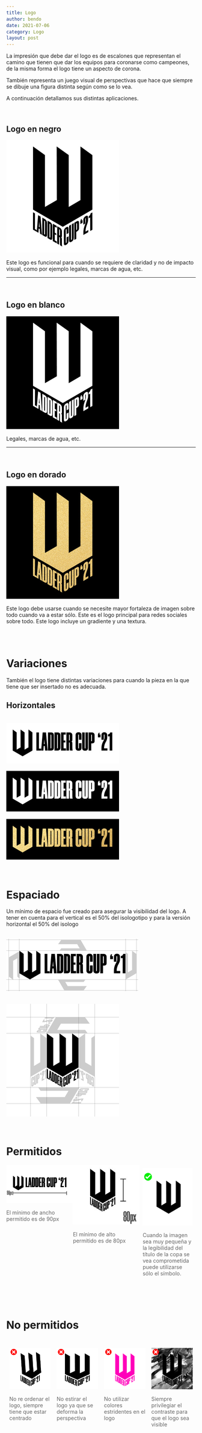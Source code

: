```yaml
---
title: Logo
author: bendo
date: 2021-07-06
category: Logo
layout: post
---
```


La impresión que debe dar el logo es de escalones que representan el camino que tienen que dar los equipos para coronarse como campeones, de la misma forma el logo tiene un aspecto de corona.

También representa un juego visual de perspectivas que hace que siempre se dibuje una figura distinta según como se lo vea.

A continuación detallamos sus distintas aplicaciones.

<br />

## Logo en negro

<img src="../images/logo-black.jpg" width="300" alt="Ladder Cup '21"/>

Este logo es funcional para cuando se requiere de claridad y no de impacto visual, como por ejemplo legales, marcas de agua, etc.


--------
<br />

## Logo en blanco
<img src="../images/logo-white.jpg" width="300" alt="Ladder Cup '21"/>

Legales, marcas de agua, etc.

--------
<br />

## Logo en dorado
<img src="../images/logo-golden.jpg" width="300" alt="Ladder Cup '21"/>

Este logo debe usarse cuando se necesite mayor fortaleza de imagen sobre todo cuando va a estar sólo. Este es el logo principal para redes sociales sobre todo. Este logo incluye un gradiente y una textura.

<br /><br />

# Variaciones

También el logo tiene distintas variaciones para cuando la pieza en la que tiene que ser insertado no es adecuada.

## Horizontales
<br />

<img src="../images/logo-horizontal-negro.jpg" alt="Ladder Cup '21"/>
<br />
<br />

<img src="../images/logo-horizontal-blanco.jpg" alt="Ladder Cup '21"/>
<br /><br />

<img src="../images/logo-horizontal-dorado.jpg" alt="Ladder Cup '21"/>
<br />
<br />
<br />


# Espaciado

Un mínimo de espacio fue creado para asegurar la visibilidad del logo. A tener en cuenta para el vertical es el 50% del isologotipo y para la versión horizontal el 50% del isologo <br /><br />

<img src="../images/logo-margin-horizontal.jpg" alt="Ladder Cup '21"/><br /><br />

<img src="../images/logo-margin-vertical.jpg" alt="Ladder Cup '21"/><br /><br />
<br />


# Permitidos

<div style="display:flex;justify-content:space-between;align-items:flex-start">
<div style="width:40%">
<img src="../images/logo-width_horizontal.jpg" alt="Ladder Cup '21"/>
<p style="color:#666">El mínimo de ancho permitido es de 90px</p>
</div>
<div style="width:40%">
<img src="../images/logo-height_vertical.jpg" alt="Ladder Cup '21"/>
<p style="color:#666">El mínimo de alto permitido es de 80px</p>
</div>
<div style="width:30%;padding:0.5rem">
<img src="../images/do-1.png" alt="Ladder Cup '21"/>
<p style="color:#666">Cuando la imagen sea muy pequeña y la legibilidad del título de la copa se vea comprometida puede utilizarse sólo el símbolo.</p>
</div>
</div>
<br>
<br />
<br />

# No permitidos

<br>
<div style="display:flex;justify-content:space-between;align-items:flex-start">
<div style="width:30%;padding:0.5rem">
<img src="../images/wrong-1.png" alt="Ladder Cup '21"/>
<p style="color:#666">No re ordenar el logo, siempre tiene que estar centrado</p>
</div>
<div style="width:30%;padding:0.5rem">
<img src="../images/wrong-2.png" alt="Ladder Cup '21"/>
<p style="color:#666">No estirar el logo ya que se deforma la perspectiva</p>
</div>
<div style="width:30%;padding:0.5rem">
<img src="../images/wrong-3.png" alt="Ladder Cup '21"/>
<p style="color:#666">No utilizar colores estridentes en el logo</p>
</div>
<div style="width:30%;padding:0.5rem">
<img src="../images/wrong-4.png" alt="Ladder Cup '21"/>
<p style="color:#666">Siempre privilegiar el contraste para que el logo sea visible</p>
</div>
</div>

